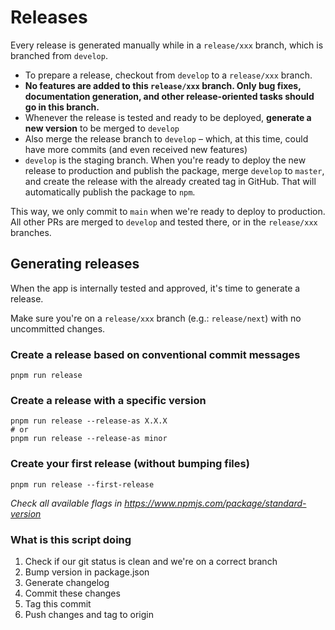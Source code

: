 # Releases

Every release is generated manually while in a `release/xxx` branch, which is branched from `develop`.

- To prepare a release, checkout from `develop` to a `release/xxx` branch.
- **No features are added to this `release/xxx` branch. Only bug fixes, documentation generation, and other release-oriented tasks should go in this branch.**
- Whenever the release is tested and ready to be deployed, **generate a new version** to be merged to `develop`
- Also merge the release branch to `develop` – which, at this time, could have more commits (and even received new features)
- `develop` is the staging branch. When you're ready to deploy the new release to production and publish the package, merge `develop` to `master`, and create the release with the already created tag in GitHub. That will automatically publish the package to `npm`.

This way, we only commit to `main` when we're ready to deploy to production. All other PRs are merged to `develop` and tested there, or in the `release/xxx` branches.

## Generating releases

When the app is internally tested and approved, it's time to generate a release.

Make sure you're on a `release/xxx` branch (e.g.: `release/next`) with no uncommitted changes.

### Create a release based on conventional commit messages

```
pnpm run release
```

### Create a release with a specific version

```
pnpm run release --release-as X.X.X
# or
pnpm run release --release-as minor
```

### Create your first release (without bumping files)

```
pnpm run release --first-release
```

_Check all available flags in https://www.npmjs.com/package/standard-version_

### What is this script doing

1. Check if our git status is clean and we're on a correct branch
2. Bump version in package.json
3. Generate changelog
4. Commit these changes
5. Tag this commit
6. Push changes and tag to origin
